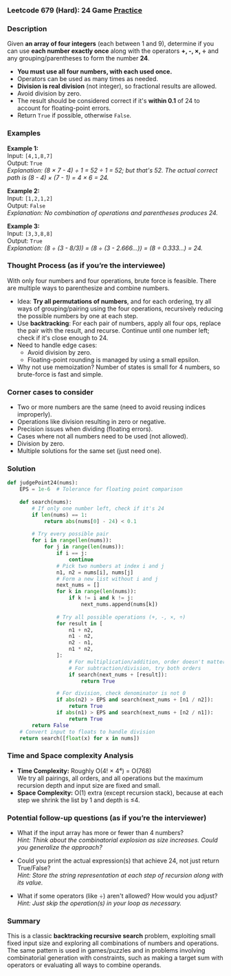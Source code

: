 ### Leetcode 679 (Hard): 24 Game [Practice](https://leetcode.com/problems/24-game)

### Description  
Given **an array of four integers** (each between 1 and 9), determine if you can use **each number exactly once** along with the operators **+, -, ×, ÷** and any grouping/parentheses to form the number **24**.  
- **You must use all four numbers, with each used once.**  
- Operators can be used as many times as needed.
- **Division is real division** (not integer), so fractional results are allowed.
- Avoid division by zero.
- The result should be considered correct if it's **within 0.1** of 24 to account for floating-point errors.
- Return `True` if possible, otherwise `False`.

### Examples  

**Example 1:**  
Input: `[4,1,8,7]`  
Output: `True`  
*Explanation: (8 × 7 - 4) ÷ 1 = 52 ÷ 1 = 52; but that's 52. The actual correct path is (8 - 4) × (7 - 1) = 4 × 6 = 24.*

**Example 2:**  
Input: `[1,2,1,2]`  
Output: `False`  
*Explanation: No combination of operations and parentheses produces 24.*

**Example 3:**  
Input: `[3,3,8,8]`  
Output: `True`  
*Explanation: (8 ÷ (3 - 8/3)) = (8 ÷ (3 - 2.666...)) = (8 ÷ 0.333...) = 24.*

### Thought Process (as if you’re the interviewee)  
With only four numbers and four operations, brute force is feasible. There are multiple ways to parenthesize and combine numbers.  
- Idea: **Try all permutations of numbers**, and for each ordering, try all ways of grouping/pairing using the four operations, recursively reducing the possible numbers by one at each step.
- Use **backtracking**: For each pair of numbers, apply all four ops, replace the pair with the result, and recurse. Continue until one number left; check if it's close enough to 24.
- Need to handle edge cases:  
  - Avoid division by zero.
  - Floating-point rounding is managed by using a small epsilon.
- Why not use memoization? Number of states is small for 4 numbers, so brute-force is fast and simple.

### Corner cases to consider  
- Two or more numbers are the same (need to avoid reusing indices improperly).
- Operations like division resulting in zero or negative.
- Precision issues when dividing (floating errors).
- Cases where not all numbers need to be used (not allowed).
- Division by zero.
- Multiple solutions for the same set (just need one).

### Solution

```python
def judgePoint24(nums):
    EPS = 1e-6  # Tolerance for floating point comparison
    
    def search(nums):
        # If only one number left, check if it's 24
        if len(nums) == 1:
            return abs(nums[0] - 24) < 0.1
        
        # Try every possible pair
        for i in range(len(nums)):
            for j in range(len(nums)):
                if i == j:
                    continue
                # Pick two numbers at index i and j
                n1, n2 = nums[i], nums[j]
                # Form a new list without i and j
                next_nums = []
                for k in range(len(nums)):
                    if k != i and k != j:
                        next_nums.append(nums[k])
                
                # Try all possible operations (+, -, ×, ÷)
                for result in [
                    n1 + n2,
                    n1 - n2,
                    n2 - n1,
                    n1 * n2,
                ]:
                    # For multiplication/addition, order doesn't matter
                    # For subtraction/division, try both orders
                    if search(next_nums + [result]):
                        return True

                # For division, check denominator is not 0
                if abs(n2) > EPS and search(next_nums + [n1 / n2]):
                    return True
                if abs(n1) > EPS and search(next_nums + [n2 / n1]):
                    return True
        return False
    # Convert input to floats to handle division
    return search([float(x) for x in nums])
```

### Time and Space complexity Analysis  

- **Time Complexity:** Roughly O(4! × 4⁴) = O(768)  
  We try all pairings, all orders, and all operations but the maximum recursion depth and input size are fixed and small.
- **Space Complexity:** O(1) extra (except recursion stack), because at each step we shrink the list by 1 and depth is ≤4.

### Potential follow-up questions (as if you’re the interviewer)  

- What if the input array has more or fewer than 4 numbers?  
  *Hint: Think about the combinatorial explosion as size increases. Could you generalize the approach?*

- Could you print the actual expression(s) that achieve 24, not just return True/False?  
  *Hint: Store the string representation at each step of recursion along with its value.*

- What if some operators (like ÷) aren't allowed? How would you adjust?  
  *Hint: Just skip the operation(s) in your loop as necessary.*

### Summary
This is a classic **backtracking recursive search** problem, exploiting small fixed input size and exploring all combinations of numbers and operations.  
The same pattern is used in games/puzzles and in problems involving combinatorial generation with constraints, such as making a target sum with operators or evaluating all ways to combine operands.